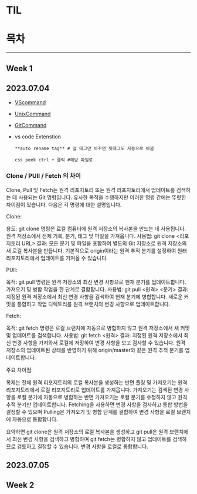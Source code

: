 # TIL

# 목차

---

## Week 1

## 2023.07.04

- [VScommand](https://github.com/goldtmi/TIL/blob/main/Command.md)
- [UnixCommand](https://github.com/goldtmi/TIL/blob/main/UnixCommand.md)
- [GitCommand](https://github.com/goldtmi/TIL/blob/main/Git%20Command.md)

- vs code Extenstion

      **auto rename tag** # 앞 태그만 바꾸면 뒷태그도 자동으로 바뀜

      css peek ctrl + 클릭 #해당 파일로

### Clone / PUll / Fetch 의 차이

Clone, Pull 및 Fetch는 원격 리포지토리 또는 원격 리포지토리에서 업데이트를 검색하는 데 사용되는 Git 명령입니다. 유사한 목적을 수행하지만 이러한 명령 간에는 뚜렷한 차이점이 있습니다. 다음은 각 명령에 대한 설명입니다.

Clone:

용도: git clone 명령은 로컬 컴퓨터에 원격 저장소의 복사본을 만드는 데 사용됩니다. 원격 저장소에서 전체 기록, 분기, 태그 및 파일을 가져옵니다.
사용법: git clone <리포지토리 URL>
결과: 모든 분기 및 파일을 포함하여 별도의 Git 저장소로 원격 저장소의 새 로컬 복사본을 만듭니다. 기본적으로 origin이라는 원격 추적 분기를 설정하여 원래 리포지토리에서 업데이트를 가져올 수 있습니다.

PUll:

목적: git pull 명령은 원격 저장소의 최신 변경 사항으로 현재 분기를 업데이트합니다. 가져오기 및 병합 작업을 한 단계로 결합합니다.
사용법: git pull <원격> <분기>
결과: 지정된 원격 저장소에서 최신 변경 사항을 검색하여 현재 분기에 병합합니다. 새로운 커밋을 통합하고 작업 디렉토리를 원격 브랜치의 변경 사항으로 업데이트합니다.

Fetch:

목적: git fetch 명령은 로컬 브랜치에 자동으로 병합하지 않고 원격 저장소에서 새 커밋 및 업데이트를 검색합니다.
사용법: git fetch <원격>
결과: 지정된 원격 저장소에서 최신 변경 사항을 가져와서 로컬에 저장하여 변경 사항을 보고 검사할 수 있습니다. 원격 저장소의 업데이트된 상태를 반영하기 위해 origin/master와 같은 원격 추적 분기를 업데이트합니다.

주요 차이점:

복제는 전체 원격 리포지토리의 로컬 복사본을 생성하는 반면 풀링 및 가져오기는 원격 리포지토리에서 로컬 리포지토리로 업데이트를 가져옵니다.
가져오기는 검색된 변경 사항을 로컬 분기에 자동으로 병합하는 반면 가져오기는 로컬 분기를 수정하지 않고 원격 추적 분기만 업데이트합니다.
Fetching을 사용하면 변경 사항을 검사하고 통합 방법을 결정할 수 있으며 Pulling은 가져오기 및 병합 단계를 결합하여 변경 사항을 로컬 브랜치에 자동으로 통합합니다.

요약하면 git clone은 원격 저장소의 로컬 복사본을 생성하고 git pull은 원격 브랜치에서 최신 변경 사항을 검색하고 병합하며 git fetch는 병합하지 않고 업데이트를 검색하므로 검토하고 결정할 수 있습니다. 변경 사항을 로컬로 통합합니다.

## 2023.07.05

## Week 2
